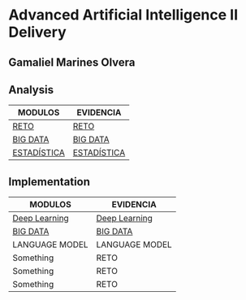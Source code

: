 
# Advanced Artificial Intelligence II Delivery  
**Gamaliel Marines Olvera**  
---

## Analysis  

| MODULOS         | EVIDENCIA        |
|----------------|-------------------|
| [RETO](https://github.com/Gamaliel-Marines/Data-Privacy-Advanced-AI-II) |[RETO](https://github.com/Gamaliel-Marines/Data-Privacy-Advanced-AI-II)         | 
| [BIG DATA](https://github.com/Gamaliel-Marines/BigData-XrayClassification.git) | [BIG DATA](https://github.com/Gamaliel-Marines/BigData-XrayClassification.git)|
| [ESTADÍSTICA](https://github.com/Gamaliel-Marines/Advanced-Artificial-Intelligence-II-Delivery/blob/main/Project_Stadistics_Gamaliel_Marines_A01708746.ipynb)    | [ESTADÍSTICA](https://github.com/Gamaliel-Marines/Advanced-Artificial-Intelligence-II-Delivery/blob/main/Project_Stadistics_Gamaliel_Marines_A01708746.ipynb)          |


## Implementation  

| MODULOS         | EVIDENCIA        | 
|----------------|--------------------|
| [Deep Learning](https://github.com/Gamaliel-Marines/Brain-Tumor-Classification-DeepLearning) | [Deep Learning](https://github.com/Gamaliel-Marines/Brain-Tumor-Classification-DeepLearning)| 
| [BIG DATA](https://github.com/Gamaliel-Marines/BigData-XrayClassification.git) | [BIG DATA](https://github.com/Gamaliel-Marines/BigData-XrayClassification.git)|
| LANGUAGE MODEL | LANGUAGE MODEL          | 
| Something      | RETO          | 
| Something      | RETO          | 
| Something      | RETO          |
